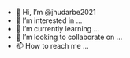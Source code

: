 - 👋 Hi, I’m @jhudarbe2021
- 👀 I’m interested in ...
- 🌱 I’m currently learning ...
- 💞️ I’m looking to collaborate on ...
- 📫 How to reach me ...

<!---
jhudarbe/jhudarbe is a ✨ special ✨ repository because its `README.md` (this file) appears on your GitHub profile.
You can click the Preview link to take a look at your changes.
--->
